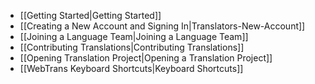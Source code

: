 - [[Getting Started|Getting Started]]
- [[Creating a New Account and Signing In|Translators-New-Account]]
- [[Joining a Language Team|Joining a Language Team]]
- [[Contributing Translations|Contributing Translations]]
- [[Opening Translation Project|Opening a Translation Project]]
- [[WebTrans Keyboard Shortcuts|Keyboard Shortcuts]]